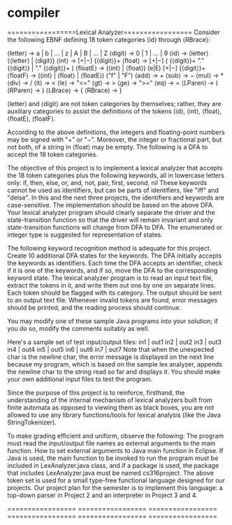 # compiler
=================Lexical Analyzer=================
Consider the following EBNF defining 18 token categories ⟨id⟩ through ⟨RBrace⟩:

⟨letter⟩ → a | b | ... | z | A | B | ... | Z
⟨digit⟩ → 0 | 1 | ... | 9
⟨id⟩ → ⟨letter⟩ {⟨letter⟩ | ⟨digit⟩}
⟨int⟩ → [+|−] {⟨digit⟩}+
⟨float⟩ → [+|−] ( {⟨digit⟩}+ "." {⟨digit⟩}  |  "." {⟨digit⟩}+ )
⟨floatE⟩ → (⟨int⟩ | ⟨float⟩) (e|E) [+|−] {⟨digit⟩}+
⟨floatF⟩ → (⟨int⟩ | ⟨float⟩ | ⟨floatE⟩) ("f" | "F")
⟨add⟩ → +
⟨sub⟩ → −
⟨mul⟩ → *
⟨div⟩ → /
⟨lt⟩ → <
⟨le⟩ → "<="
⟨gt⟩ → >
⟨ge⟩ → ">="
⟨eq⟩ → =
⟨LParen⟩ → (
⟨RParen⟩ → )
⟨LBrace⟩ → {
⟨RBrace⟩ → }

⟨letter⟩ and ⟨digit⟩ are not token categories by themselves; rather, they are auxiliary categories to assist the definitions of the tokens ⟨id⟩, ⟨int⟩, ⟨float⟩, ⟨floatE⟩, ⟨floatF⟩.

According to the above definitions, the integers and floating-point numbers may be signed with "+" or "−". Moreover, the integer or fractional part, but not both, of a string in ⟨float⟩ may be empty. The following is a DFA to accept the 18 token categories.

The objective of this project is to implement a lexical analyzer that accepts the 18 token categories plus the following keywords, all in lowercase letters only:
if, then, else, or, and, not, pair, first, second, nil
These keywords cannot be used as identifiers, but can be parts of identifiers, like "iff" and "delse". In this and the next three projects, the identifiers and keywords are case-sensitive. The implementation should be based on the above DFA. Your lexical analyzer program should clearly separate the driver and the state-transition function so that the driver will remain invariant and only state-transition functions will change from DFA to DFA. The enumerated or integer type is suggested for representation of states.

The following keyword recognition method is adequate for this project.
Create 10 additional DFA states for the keywords.
The DFA initially accepts the keywords as identifiers.
Each time the DFA accepts an identifier, check if it is one of the keywords, and if so, move the DFA to the corresponding keyword state.
The lexical analyzer program is to read an input text file, extract the tokens in it, and write them out one by one on separate lines. Each token should be flagged with its category. The output should be sent to an output text file. Whenever invalid tokens are found, error messages should be printed, and the reading process should continue.

You may modify one of these sample Java programs into your solution; if you do so, modify the comments suitably as well.

Here's a sample set of test input/output files:
in1 | out1
in2 | out2
in3 | out3
in4 | out4
in5 | out5
in6 | out6
in7 | out7
Note that when the unexpected char is the newline char, the error message is displayed on the next line because my program, which is based on the sample lex analyzer, appends the newline char to the string read so far and displays it. You should make your own additional input files to test the program.

Since the purpose of this project is to reinforce, firsthand, the understanding of the internal mechanism of lexical analyzers built from finite automata as opposed to viewing them as black boxes, you are not allowed to use any library functions/tools for lexical analysis (like the Java StringTokenizer).

To make grading efficient and uniform, observe the following:
The program must read the input/output file names as external arguments to the main function. How to set external arguments to Java main function in Eclipse.
If Java is used, the main function to be invoked to run the program must be included in LexAnalyzer.java class, and if a package is used, the package that includes LexAnalyzer.java must be named cs316project.
The above token set is used for a small type-free functional language designed for our projects. Our project plan for the semester is to implement this language: a top-down parser in Project 2 and an interpreter in Project 3 and 4.

================= =================
================= =================
================= =================